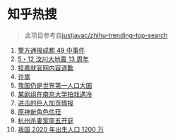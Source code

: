 # 知乎热搜

> 此项目参考自[justjavac/zhihu-trending-top-search](https://github.com/justjavac/zhihu-trending-top-search/blob/main/utils.ts)

<!-- BEGIN -->
  <!-- 最后更新时间:Wed May 12 2021 11:10:09 GMT+0000 (Coordinated Universal Time) -->
  1. [警方通报成都 49 中事件](https://www.zhihu.com/search?q=成都49中)
1. [5・12 汶川大地震 13 周年](https://www.zhihu.com/search?q=汶川地震)
1. [技嘉就官网内容道歉](https://www.zhihu.com/search?q=技嘉)
1. [许嵩](https://www.zhihu.com/search?q=许嵩)
1. [我国仍是世界第一人口大国](https://www.zhihu.com/search?q=七普数据)
1. [某剧组在南京大学拍戏遇冷](https://www.zhihu.com/search?q=南京大学)
1. [进击的巨人加页情报](https://www.zhihu.com/search?q=进击的巨人)
1. [原神新角色优菈](https://www.zhihu.com/search?q=原神)
1. [杭州杀妻案周五开庭](https://www.zhihu.com/search?q=杭州杀妻案)
1. [我国 2020 年出生人口 1200 万](https://www.zhihu.com/search?q=生育率)
  <!-- END -->